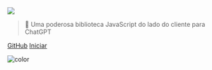 <!-- _coverpage.md -->

<img class="logo" src="https://raw.githubusercontent.com/KudoAI/chatgpt.js/main/media/images/chatgpt.js-logo-dark-mode-padded-7000x777.png">

> 🤖 Uma poderosa biblioteca JavaScript do lado do cliente para ChatGPT

[GitHub](https://github.com/KudoAI/chatgpt.js)
[Iniciar](#⚡-importando-a-biblioteca)

<!-- background color -->

![color](transparent)

